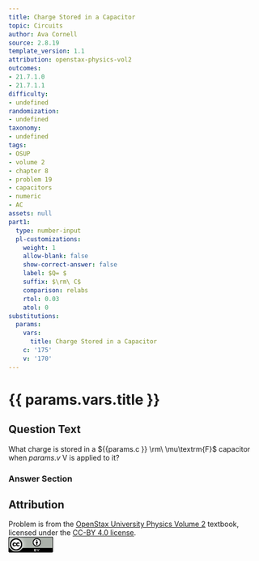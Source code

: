 ```yaml
---
title: Charge Stored in a Capacitor
topic: Circuits
author: Ava Cornell
source: 2.8.19
template_version: 1.1
attribution: openstax-physics-vol2
outcomes:
- 21.7.1.0
- 21.7.1.1
difficulty:
- undefined
randomization:
- undefined
taxonomy:
- undefined
tags:
- OSUP
- volume 2
- chapter 8
- problem 19
- capacitors
- numeric
- AC
assets: null
part1:
  type: number-input
  pl-customizations:
    weight: 1
    allow-blank: false
    show-correct-answer: false
    label: $Q= $
    suffix: $\rm\ C$
    comparison: relabs
    rtol: 0.03
    atol: 0
substitutions:
  params:
    vars:
      title: Charge Stored in a Capacitor
    c: '175'
    v: '170'
---
```

# {{ params.vars.title }}

## Question Text

What charge is stored in a ${{params.c }} \rm\ \mu\textrm{F}$ capacitor when ${{params.v }}\textrm{ V}$ is applied to it?

### Answer Section

## Attribution

Problem is from the [OpenStax University Physics Volume 2](https://openstax.org/details/books/university-physics-volume-2) textbook, licensed under the [CC-BY 4.0 license](https://creativecommons.org/licenses/by/4.0/).<br>![Image representing the Creative Commons 4.0 BY license.](https://raw.githubusercontent.com/firasm/bits/master/by.png)